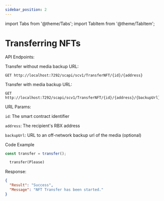 ```yaml
---
sidebar_position: 2
---
```


import Tabs from '@theme/Tabs';
import TabItem from '@theme/TabItem';

# Transferring NFTs

API Endpoints:

Transfer without media backup URL:

```
GET http://localhost:7292/scapi/scv1/TransferNFT/{id}/{address}
```

Transfer with media backup URL:

```
GET http://localhost:7292/scapi/scv1/TransferNFT/{id}/{address}/{backupUrl}
```

URL Params:

`id`: The smart contract identifier

`address`: The recipient's RBX address

`backupUrl`: URL to an off-network backup url of the media (optional)

Code Example

<Tabs>
<TabItem value="js" label="NodeJS">

```js
const transfer = transfer();
```

</TabItem>

<TabItem value="py" label="Python">

```python
  transfer(Please)
```

</TabItem>
</Tabs>

Response:

```json
{
  "Result": "Success",
  "Message": "NFT Transfer has been started."
}
```
